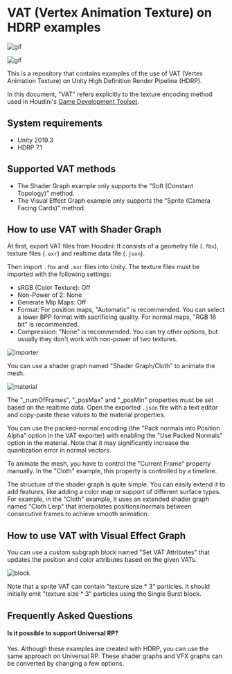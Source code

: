 VAT (Vertex Animation Texture) on HDRP examples
===============================================

![gif](https://i.imgur.com/WyMafY5.gif)

![gif](https://i.imgur.com/9FNn6sv.gif)

This is a repository that contains examples of the use of VAT (Vertex Animation
Texture) on Unity High Definition Render Pipeline (HDRP).

In this document, "VAT" refers explicitly to the texture encoding method used
in Houdini's [Game Development Toolset].

[Game Development Toolset]:
  https://github.com/sideeffects/GameDevelopmentToolset

System requirements
-------------------

- Unity 2019.3
- HDRP 7.1

Supported VAT methods
---------------------

- The Shader Graph example only supports the "Soft (Constant Topology)" method.
- The Visual Effect Graph example only supports the "Sprite (Camera Facing
  Cards)" method.

How to use VAT with Shader Graph
--------------------------------

At first, export VAT files from Houdini: It consists of a geometry file
(`.fbx`), texture files (`.exr`) and realtime data file (`.json`).

Then import `.fbx` and `.exr` files into Unity. The texture files must be
imported with the following settings:

- sRGB (Color Texture): Off
- Non-Power of 2: None
- Generate Mip Maps: Off
- Format: For position maps, "Automatic" is recommended. You can select a lower
  BPP format with sacrificing quality. For normal maps, "RGB 16 bit" is
  recommended.
- Compression: "None" is recommended. You can try other options, but usually
  they don't work with non-power of two textures.

![importer](https://i.imgur.com/01SK60b.png)

You can use a shader graph named "Shader Graph/Cloth" to animate the mesh.

![material](https://i.imgur.com/tyLWdYQ.png)

The "\_numOfFrames", "\_posMax" and "\_posMin" properties must be set based on
the realtime data. Open the exported `.json` file with a text editor and
copy-paste these values to the material properties.

You can use the packed-normal encoding (the "Pack normals into Position Alpha"
option in the VAT exporter) with enabling the "Use Packed Normals" option in
the material. Note that it may significantly increase the quantization error in
normal vectors.

To animate the mesh, you have to control the "Current Frame" property manually.
In the "Cloth" example, this property is controlled by a timeline.

The structure of the shader graph is quite simple. You can easily extend it to
add features, like adding a color map or support of different surface types.
For example, in the "Cloth" example, it uses an extended shader graph named
"Cloth Lerp" that interpolates positions/normals between consecutive frames to
achieve smooth animation.

How to use VAT with Visual Effect Graph
---------------------------------------

You can use a custom subgraph block named "Set VAT Attributes" that updates the
position and color attributes based on the given VATs.

![block](https://i.imgur.com/sCVyPtP.png)

Note that a sprite VAT can contain "texture size * 3" particles. It should
initially emit "texture size * 3" particles using the Single Burst block.

Frequently Asked Questions
--------------------------

#### Is it possible to support Universal RP?

Yes. Although these examples are created with HDRP, you can use the same
approach on Universal RP. These shader graphs and VFX graphs can be converted
by changing a few options.
